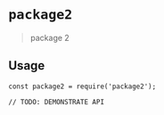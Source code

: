 # `package2`

> package 2

## Usage

```
const package2 = require('package2');

// TODO: DEMONSTRATE API
```

